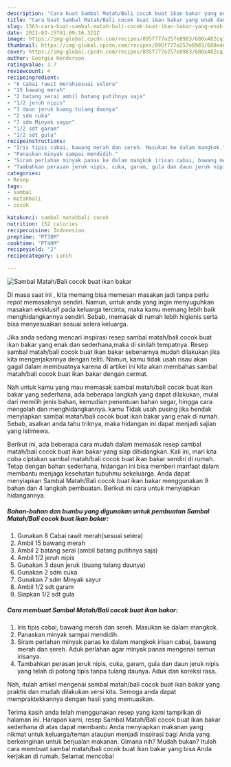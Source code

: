```yaml
---
description: "Cara buat Sambal Matah/Bali cocok buat ikan bakar yang enak dan Mudah Dibuat"
title: "Cara buat Sambal Matah/Bali cocok buat ikan bakar yang enak dan Mudah Dibuat"
slug: 1363-cara-buat-sambal-matah-bali-cocok-buat-ikan-bakar-yang-enak-dan-mudah-dibuat
date: 2021-03-15T01:09:16.321Z
image: https://img-global.cpcdn.com/recipes/895f777a257e8983/680x482cq70/sambal-matahbali-cocok-buat-ikan-bakar-foto-resep-utama.jpg
thumbnail: https://img-global.cpcdn.com/recipes/895f777a257e8983/680x482cq70/sambal-matahbali-cocok-buat-ikan-bakar-foto-resep-utama.jpg
cover: https://img-global.cpcdn.com/recipes/895f777a257e8983/680x482cq70/sambal-matahbali-cocok-buat-ikan-bakar-foto-resep-utama.jpg
author: Georgia Henderson
ratingvalue: 3.7
reviewcount: 4
recipeingredient:
- "8 Cabai rawit merahsesuai selera"
- "15 bawang merah"
- "2 batang serai ambil batang putihnya saja"
- "1/2 jeruh nipis"
- "3 daun jeruk buang tulang daunya"
- "2 sdm cuka"
- "7 sdm Minyak sayur"
- "1/2 sdt garam"
- "1/2 sdt gula"
recipeinstructions:
- "Iris tipis cabai, bawang merah dan sereh. Masukan ke dalam mangkok."
- "Panaskan minyak sampai mendidih."
- "Siram perlahan minyak panas ke dalam mangkok irisan cabai, bawang merah dan sereh. Aduk perlahan agar minyak panas mengenai semua irisanya."
- "Tambahkan perasan jeruk nipis, cuka, garam, gula dan daun jeruk nipis yang telah di potong tipis tanpa tulang daunya. Aduk dan koreksi rasa."
categories:
- Resep
tags:
- sambal
- matahbali
- cocok

katakunci: sambal matahbali cocok 
nutrition: 152 calories
recipecuisine: Indonesian
preptime: "PT38M"
cooktime: "PT48M"
recipeyield: "2"
recipecategory: Lunch

---
```



![Sambal Matah/Bali cocok buat ikan bakar](https://img-global.cpcdn.com/recipes/895f777a257e8983/680x482cq70/sambal-matahbali-cocok-buat-ikan-bakar-foto-resep-utama.jpg)

Di masa  saat ini , kita memang bisa memesan masakan jadi tanpa perlu repot memasaknya sendiri. Namun, untuk anda yang ingin menyuguhkan masakan eksklusif pada keluarga tercinta, maka kamu memang lebih baik menghidangkannya sendiri. Sebab, memasak di rumah lebih higienis serta bisa menyesuaikan sesuai selera keluarga.

Jika anda sedang mencari inspirasi resep sambal matah/bali cocok buat ikan bakar yang enak dan sederhana,maka di sinilah tempatnya. Resep sambal matah/bali cocok buat ikan bakar  sebenarnya mudah dilakukan jika kita mengerjakannya dengan teliti. Namun, kamu tidak usah risau akan gagal dalam membuatnya 
karena di artikel ini kita akan membahas sambal matah/bali cocok buat ikan bakar dengan cermat.  



Nah untuk kamu yang mau memasak sambal matah/bali cocok buat ikan bakar yang sederhana, ada beberapa langkah yang dapat dilakukan, mulai dari memilih jenis bahan, kemudian penentuan bahan segar, hingga cara mengolah dan menghidangkannya. kamu Tidak usah pusing jika hendak menyiapkan sambal matah/bali cocok buat ikan bakar yang enak di rumah. Sebab, asalkan anda  tahu triknya, maka hidangan ini dapat menjadi sajian yang istimewa.

Berikut ini, ada beberapa cara mudah dalam memasak resep sambal matah/bali cocok buat ikan bakar yang siap dihidangkan. Kali ini, mari kita coba ciptakan sambal matah/bali cocok buat ikan bakar sendiri di rumah. Tetap dengan bahan sederhana, hidangan ini bisa memberi manfaat dalam membantu menjaga kesehatan tubuhmu sekeluarga. Anda dapat menyiapkan Sambal Matah/Bali cocok buat ikan bakar menggunakan 9 bahan dan 4 langkah pembuatan. Berikut ini cara untuk menyiapkan hidangannya.

<!--inarticleads1-->

##### Bahan-bahan dan bumbu yang digunakan untuk pembuatan Sambal Matah/Bali cocok buat ikan bakar:

1. Gunakan 8 Cabai rawit merah(sesuai selera)
1. Ambil 15 bawang merah
1. Ambil 2 batang serai (ambil batang putihnya saja)
1. Ambil 1/2 jeruh nipis
1. Gunakan 3 daun jeruk (buang tulang daunya)
1. Gunakan 2 sdm cuka
1. Gunakan 7 sdm Minyak sayur
1. Ambil 1/2 sdt garam
1. Siapkan 1/2 sdt gula




<!--inarticleads2-->

##### Cara membuat Sambal Matah/Bali cocok buat ikan bakar:

1. Iris tipis cabai, bawang merah dan sereh. Masukan ke dalam mangkok.
1. Panaskan minyak sampai mendidih.
1. Siram perlahan minyak panas ke dalam mangkok irisan cabai, bawang merah dan sereh. Aduk perlahan agar minyak panas mengenai semua irisanya.
1. Tambahkan perasan jeruk nipis, cuka, garam, gula dan daun jeruk nipis yang telah di potong tipis tanpa tulang daunya. Aduk dan koreksi rasa.




Nah, itulah artikel mengenai  sambal matah/bali cocok buat ikan bakar  yang praktis dan mudah dilakukan versi kita. Semoga anda dapat mempraktekkannya dengan hasil yang memuaskan. 

Terima kasih anda telah menggunakan resep yang kami tampilkan di halaman ini. Harapan kami, resep  Sambal Matah/Bali cocok buat ikan bakar sederhana di atas dapat membantu Anda menyiapkan makanan yang nikmat untuk keluarga/teman ataupun menjadi inspirasi bagi Anda yang berkeinginan untuk berjualan makanan. Gimana nih? Mudah bukan? Itulah cara membuat sambal matah/bali cocok buat ikan bakar yang bisa Anda kerjakan di rumah. Selamat mencoba!

